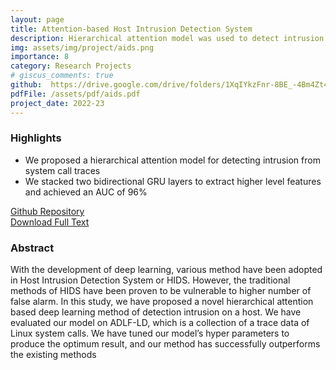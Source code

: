 ```yaml
---
layout: page
title: Attention-based Host Intrusion Detection System
description: Hierarchical attention model was used to detect intrusion from system call traces.
img: assets/img/project/aids.png
importance: 8
category: Research Projects
# giscus_comments: true
github:  https://drive.google.com/drive/folders/1XqIYkzFnr-8BE_-4Bm4Zt4xKXuhPDEUs?usp=sharing
pdfFile: /assets/pdf/aids.pdf
project_date: 2022-23
---
```

<h3>Highlights</h3>
<ul>
    <li>We proposed a hierarchical attention model for detecting intrusion from system call traces</li>
    <li> We stacked two bidirectional GRU layers to extract higher level features and achieved an AUC of 96%</li>
    
</ul>

<a href='{{ page.github }}'> Github Repository </a>
<br>
<a href='{{ page.pdfFile }}'>Download Full Text</a>

<h3>Abstract</h3>
<p>
With the development of deep learning, various
method have been adopted in Host Intrusion Detection System
or HIDS. However, the traditional methods of HIDS have been
proven to be vulnerable to higher number of false alarm. In this
study, we have proposed a novel hierarchical attention based
deep learning method of detection intrusion on a host. We have
evaluated our model on ADLF-LD, which is a collection of a trace
data of Linux system calls. We have tuned our model’s hyper
parameters to produce the optimum result, and our method has
successfully outperforms the existing methods
</p>